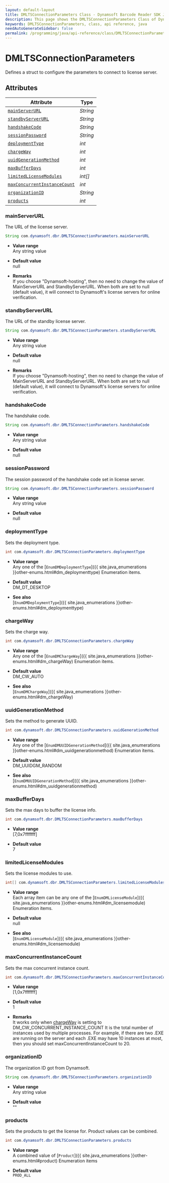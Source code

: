 ```yaml
---
layout: default-layout
title: DMLTSConnectionParameters Class - Dynamsoft Barcode Reader SDK Java Edition API Reference
description: This page shows the DMLTSConnectionParameters Class of Dynamsoft Barcode Reader SDK Java Edition API Reference.
keywords: DMLTSConnectionParameters, class, api reference, java
needAutoGenerateSidebar: false
permalink: /programming/java/api-reference/class/DMLTSConnectionParameters-v8.4.0.html
---
```



# DMLTSConnectionParameters

Defines a struct to configure the parameters to connect to license server.  



## Attributes
    
| Attribute | Type |
|---------- | ---- |
| [`mainServerURL`](#mainserverurl) | *String* |
| [`standbyServerURL`](#standbyserverurl) | *String* |
| [`handshakeCode`](#handshakecode) | *String* |
| [`sessionPassword`](#sessionpassword) | *String* |
| [`deploymentType`](#deploymenttype) | *int* |
| [`chargeWay`](#chargeway) | *int* |
| [`uuidGenerationMethod`](#uuidgenerationmethod) | *int* |
| [`maxBufferDays`](#maxbufferdays) | *int* |
| [`limitedLicenseModules`](#limitedlicensemodules) | *int[]* |
| [`maxConcurrentInstanceCount`](#maxconcurrentinstancecount) | *int* |
| [`organizationID`](#organizationid) | *String* |
| [`products`](#products) | *int* |


### mainServerURL

The URL of the license server.

```java
String com.dynamsoft.dbr.DMLTSConnectionParameters.mainServerURL
```

- **Value range**   
    Any string value   
      
- **Default value**   
    null

- **Remarks**   
    If you choose "Dynamsoft-hosting", then no need to change the value of MainServerURL and StandbyServerURL. When both are set to null (default value), it will connect to Dynamsoft's license servers for online verification.   


### standbyServerURL

The URL of the standby license server.

```java
String com.dynamsoft.dbr.DMLTSConnectionParameters.standbyServerURL
```

- **Value range**   
    Any string value   
      
- **Default value**   
    null

- **Remarks**   
    If you choose "Dynamsoft-hosting", then no need to change the value of MainServerURL and StandbyServerURL. When both are set to null (default value), it will connect to Dynamsoft's license servers for online verification.   


### handshakeCode

The handshake code.

```java
String com.dynamsoft.dbr.DMLTSConnectionParameters.handshakeCode
```

- **Value range**   
    Any string value   
      
- **Default value**   
    null

### sessionPassword

The session password of the handshake code set in license server.

```java
String com.dynamsoft.dbr.DMLTSConnectionParameters.sessionPassword
```

- **Value range**   
    Any string value   
      
- **Default value**   
    null


### deploymentType

Sets the deployment type.

```java
int com.dynamsoft.dbr.DMLTSConnectionParameters.deploymentType
```

- **Value range**   
    Any one of the [`EnumDMDeploymentType`]({{ site.java_enumerations }}other-enums.html#dm_deploymenttype) Enumeration items.   
      
- **Default value**   
    DM_DT_DESKTOP   
    
- **See also**  
    [`EnumDMDeploymentType`]({{ site.java_enumerations }}other-enums.html#dm_deploymenttype)    

### chargeWay

Sets the charge way.

```java
int com.dynamsoft.dbr.DMLTSConnectionParameters.chargeWay
```

- **Value range**   
    Any one of the [`EnumDMChargeWay`]({{ site.java_enumerations }}other-enums.html#dm_chargeWay) Enumeration items.   
      
- **Default value**   
    DM_CW_AUTO   
    
- **See also**  
    [`EnumDMChargeWay`]({{ site.java_enumerations }}other-enums.html#dm_chargeWay)    


### uuidGenerationMethod

Sets the method to generate UUID.

```java
int com.dynamsoft.dbr.DMLTSConnectionParameters.uuidGenerationMethod
```

- **Value range**   
    Any one of the [`EnumDMUUIDGenerationMethod`]({{ site.java_enumerations }}other-enums.html#dm_uuidgenerationmethod) Enumeration items.   
      
- **Default value**   
    DM_UUIDGM_RANDOM   
    
- **See also**  
    [`EnumDMUUIDGenerationMethod`]({{ site.java_enumerations }}other-enums.html#dm_uuidgenerationmethod)    

### maxBufferDays

Sets the max days to buffer the license info.

```java
int com.dynamsoft.dbr.DMLTSConnectionParameters.maxBufferDays
```

- **Value range**   
    [7,0x7fffffff]  
      
- **Default value**   
    7   
    

### limitedLicenseModules

Sets the license modules to use.

```java
int[] com.dynamsoft.dbr.DMLTSConnectionParameters.limitedLicenseModules
```

- **Value range**   
    Each array item can be any one of the [`EnumDMLicenseModule`]({{ site.java_enumerations }}other-enums.html#dm_licensemodule) Enumeration items.   
      
- **Default value**   
    null   
    
- **See also**  
    [`EnumDMLicenseModule`]({{ site.java_enumerations }}other-enums.html#dm_licensemodule)    


### maxConcurrentInstanceCount
Sets the max concurrent instance count.
```java
int com.dynamsoft.dbr.DMLTSConnectionParameters.maxConcurrentInstanceCount
```
- **Value range**   
    [1,0x7fffffff]   
      
- **Default value**   
    1
- **Remarks**   
    It works only when [chargeWay](#chargeway) is setting to DM_CW_CONCURRENT_INSTANCE_COUNT
    It is the total number of instances used by multiple processes. For example, if there are two .EXE are running on the server and each .EXE may have 10 instances at most, then you should set maxConcurrentInstanceCount to 20.


### organizationID
The organization ID got from Dynamsoft.
```java
String com.dynamsoft.dbr.DMLTSConnectionParameters.organizationID
```
- **Value range**   
    Any string value   
      
- **Default value**   
    ""

### products
Sets the products to get the license for. Product values can be combined.
```java
int com.dynamsoft.dbr.DMLTSConnectionParameters.products
```
- **Value range**   
    A combined value of [`Product`]({{ site.java_enumerations }}other-enums.html#product) Enumeration items
      
- **Default value**   
    `PROD_ALL`
    

